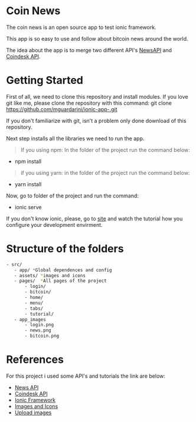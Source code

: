 # Coin News

The coin news is an open source app to test ionic framework. 

This app is so easy to use and follow about bitcoin news around the world.

The idea about the app is to merge two different API's [NewsAPI](https://newsapi.org/) and [Coindesk API](https://www.coindesk.com/api/).

# Getting Started

First of all, we need to clone this repository and install modules. If you love git like me, please clone the repository with this command:  git clone https://github.com/mguardarini/ionic-app-.git

If you don't familiarize with git, isn't a problem only done download of this repository. 

Next step installs all the libraries we need to run the app. 

> If you using npm: 
    In the folder of the project run the command below: 
* npm install

> if you using yarn:
    in the folder of the project run the command below: 
* yarn install

Now, go to folder of the project and run the command: 

* ionic serve

If you don't know ionic, please, go to [site](https://ionicframework.com/docs/intro/installation/) and watch the tutorial how you configure your development envirment.

# Structure of the folders

```sh
- src/ 
   - app/ *Global dependences and config
   - assets/ *images and icons
   - pages/  *All pages of the project
       - login/
       - bitcoin/
       - home/
       - menu/
       - tabs/
       - tutorial/
   - app_images 
       - login.png
       - news.png
       - bitcoin.png
```
# References

For this project i used some API's and tutorials the link are below:

* [News API](https://newsapi.org/)
* [Coindesk API](https://www.coindesk.com/api/)
* [Ionic Framework](https://ionicframework.com/docs/components)
* [Images and Icons](https://www.iconfinder.com/icons/532805/bitcoin_british_dollar_euro_exchange_pound_rate_icon)
* [Upload images](https://pt-br.imgbb.com/)
